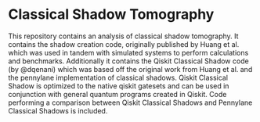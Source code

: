 # Classical Shadow Tomography
This repository contains an analysis of classical shadow tomography. It contains the shadow creation code, originally published by Huang et al. which was used in tandem with simulated systems to perform calculations and benchmarks. Additionally it contains the Qiskit Classical Shadow code (by @dqenani) which was based off the original work from Huang et al. and the pennylane implementation of classical shadows. Qiskit Classical Shadow is optimized to the native qiskit gatesets and can be used in conjunction with general quantum programs created in Qiskit. Code performing a comparison between Qiskit Classical Shadows and Pennylane Classical Shadows is included.

